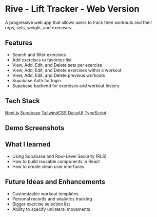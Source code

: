 # Rive - Lift Tracker - Web Version

A progressive web app that allows users to track their workouts and their reps, sets, weight, and exercises.

## Features
- Search and filter exercises
- Add exercises to favorites list
- View, Add, Edit, and Delete sets per exercise
- View, Add, Edit, and Delete exercises within a workout
- View, Add, Edit, and Delete previous workouts
- Supabase Auth for login
- Supabase backend for exercises and workout history

## Tech Stack
[Next.js](https://nextjs.org)
[Supabase](https://supabase.com)
[TailwindCSS](https://tailwindcss.com)
[DaisyUI](https://daisyui.com)
[TypeScript](https://www.typescriptlang.org/)

## Demo Screenshots

## What I learned
- Using Supabase and Row-Level Security (RLS)
- How to build reusable components in React
- How to create clean user interfaces

## Future Ideas and Enhancements
- Customizable workout templates
- Personal records and analytics tracking
- Bigger exercise selection list
- Ability to specify unilateral movements

